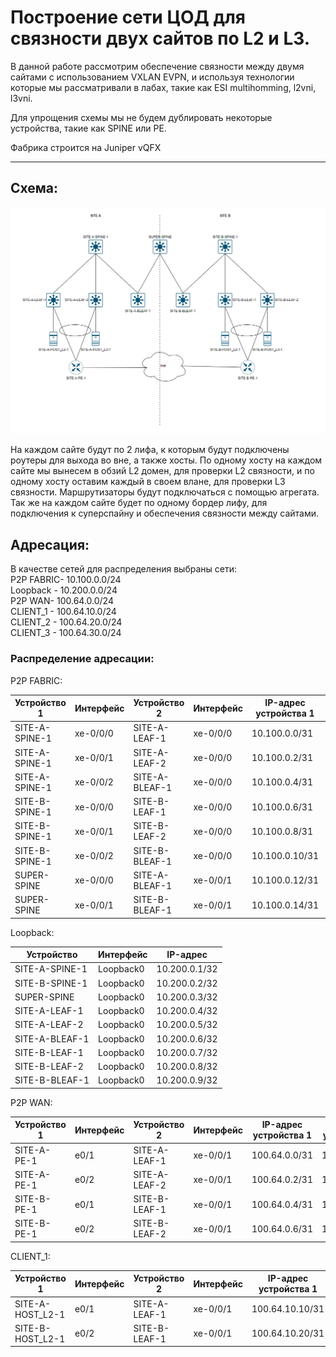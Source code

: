 # Построение сети ЦОД для связности двух сайтов по L2 и L3.

В данной работе рассмотрим обеспечение связности между двумя сайтами с использованием VXLAN EVPN, и используя технологии которые мы рассматривали в лабах, такие как ESI multihomming, l2vni, l3vni.

Для упрощения схемы мы не будем дублировать некоторые устройства, такие как SPINE или PE.

Фабрика строится на Juniper vQFX

---
## Схема:
![img_1.png](scheme.png)

На каждом сайте будут по 2 лифа, к которым будут подключены роутеры для выхода во вне, а также хосты. По одному хосту на каждом сайте мы вынесем в обзий L2 домен, для проверки L2 связности, и по одному хосту оставим каждый в своем влане, для проверки L3 связности. Маршрутизаторы будут подключаться с помощью агрегата. Так же на каждом сайте будет по одному бордер лифу, для подключения к суперспайну и обеспечения связности между сайтами.

## Адресация:

В качестве сетей для распределения выбраны сети:\
P2P FABRIC- 10.100.0.0/24\
Loopback - 10.200.0.0/24\
P2P WAN- 100.64.0.0/24\
CLIENT_1 - 100.64.10.0/24\
CLIENT_2 - 100.64.20.0/24\
CLIENT_3 - 100.64.30.0/24 

### Распределение адресации:

P2P FABRIC:

| Устройство 1 | Интерфейс | Устройство 2 | Интерфейс | IP-адрес устройства 1 | IP-адрес устройства 2 |
|--------------|-----------|--------------|-----------|-----------------------|-----------------------|
| SITE-A-SPINE-1      | xe-0/0/0      | SITE-A-LEAF-1       | xe-0/0/0      | 10.100.0.0/31         | 10.100.0.1/31  |
| SITE-A-SPINE-1     | xe-0/0/1      | SITE-A-LEAF-2       | xe-0/0/0      | 10.100.0.2/31         | 10.100.0.3/31  |
| SITE-A-SPINE-1     | xe-0/0/2      | SITE-A-BLEAF-1       | xe-0/0/0      | 10.100.0.4/31         | 10.100.0.5/31  |
| SITE-B-SPINE-1      | xe-0/0/0      | SITE-B-LEAF-1       | xe-0/0/0      | 10.100.0.6/31         | 10.100.0.7/31  |
| SITE-B-SPINE-1      | xe-0/0/1      | SITE-B-LEAF-2       | xe-0/0/0      | 10.100.0.8/31         | 10.100.0.9/31  |
| SITE-B-SPINE-1      | xe-0/0/2      | SITE-B-BLEAF-1       | xe-0/0/0      | 10.100.0.10/31         | 10.100.0.11/31  |
| SUPER-SPINE      | xe-0/0/0      | SITE-A-BLEAF-1       | xe-0/0/1      | 10.100.0.12/31         | 10.100.0.13/31  |
| SUPER-SPINE      | xe-0/0/1      | SITE-B-BLEAF-1       | xe-0/0/1      | 10.100.0.14/31         | 10.100.0.15/31  |

Loopback:

| Устройство   | Интерфейс | IP-адрес       |
|--------------|-----------|----------------|
| SITE-A-SPINE-1       | Loopback0 | 10.200.0.1/32  |
| SITE-B-SPINE-1      | Loopback0 | 10.200.0.2/32  |
| SUPER-SPINE       | Loopback0 | 10.200.0.3/32  |
| SITE-A-LEAF-1       | Loopback0 | 10.200.0.4/32  |
| SITE-A-LEAF-2       | Loopback0 | 10.200.0.5/32  |
| SITE-A-BLEAF-1       | Loopback0 | 10.200.0.6/32  |
| SITE-B-LEAF-1       | Loopback0 | 10.200.0.7/32  |
| SITE-B-LEAF-2       | Loopback0 | 10.200.0.8/32  |
| SITE-B-BLEAF-1       | Loopback0 | 10.200.0.9/32  |

P2P WAN:

| Устройство 1 | Интерфейс | Устройство 2 | Интерфейс | IP-адрес устройства 1 | IP-адрес устройства 2 |
|--------------|-----------|--------------|-----------|-----------------------|-----------------------|
| SITE-A-PE-1      | e0/1      | SITE-A-LEAF-1       | xe-0/0/1      | 100.64.0.0/31         | 100.64.0.1/31  |
| SITE-A-PE-1     | e0/2      | SITE-A-LEAF-2       | xe-0/0/1      | 100.64.0.2/31         | 100.64.0.3/31  |
| SITE-B-PE-1     | e0/1      | SITE-B-LEAF-1       | xe-0/0/1      | 100.64.0.4/31         | 100.64.0.4/31  |
| SITE-B-PE-1      | e0/2      | SITE-B-LEAF-2       | xe-0/0/1      | 100.64.0.6/31         | 100.64.0.5/31  |

CLIENT_1:

| Устройство 1 | Интерфейс | Устройство 2 | Интерфейс | IP-адрес устройства 1 | IP-адрес устройства 2 |
|--------------|-----------|--------------|-----------|-----------------------|-----------------------|
| SITE-A-HOST_L2-1      | e0/1      | SITE-A-LEAF-1       | xe-0/0/1      | 100.64.10.10/31         | 100.64.10.1/31(anycast)  |
| SITE-B-HOST_L2-1     | e0/2      | SITE-B-LEAF-1       | xe-0/0/1      | 100.64.10.20/31         | 100.64.10.1/31(anycast)  |

